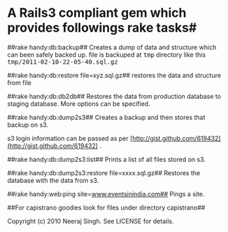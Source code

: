 # A Rails3 compliant gem which provides followings rake tasks#

##rake handy:db:backup##
Creates a dump of data and structure which can been safely backed up.
file is backuped at <tt>tmp</tt> directory like this <tt>tmp/2011-02-10-22-05-40.sql.gz</tt>

##rake handy:db:restore file=xyz.sql.gz##
restores the data and structure from file

##rake handy:db:db2db##
Restores the data from production database to staging database. More options can be specified.

##rake handy:db:dump2s3##
Creates a backup and then stores that backup on s3.

s3 login information can be passed as per [http://gist.github.com/619432](http://gist.github.com/619432) .


##rake handy:db:dump2s3:list##
Prints a list of all files stored on s3.


##rake handy:db:dump2s3:restore file=xxxx.sql.gz##
Restores the database with the data from s3.


##rake handy:web:ping site=www.eventsinindia.com##
Pings a site.

##For capistrano goodies look for files under directory capistrano##


Copyright (c) 2010 Neeraj Singh. See LICENSE for details.
